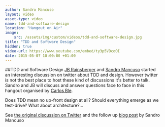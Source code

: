 ```yaml
---
author: Sandro Mancuso
layout: video
asset-type: video
name: tdd-and-software-design
location: "Hangout on Air"
image:
    src: /assets/img/custom/videos/tdd-and-software-design.jpg
title: "TDD and Software Design"
hidden: true
video-url: https://www.youtube.com/embed/ty3p5VDcoOI
date: 2015-05-07 10:00:00 +01:00
---
```


##TDD and Software Design
[JB Rainsberger]("http://twitter.com/jbrains") and [Sandro Mancuso]("http://twitter.com/sandromancuso") started an interesting discussion on twitter about TDD and design. However twitter is not the best place to host these kind of discussions it's better to talk. Sandro and JB will discuss and answer questions face to face in this hangout organised by [Carlos Ble]("http://twitter.com/carlosble").

Does TDD mean no up-front design at all? Should everything emerge as we test-drive? What about architecture?...

See [the original discussion on Twitter]("https://twitter.com/sandromancuso/status/588503877235781632") and the follow up [blog post]("http://codurance.com/2015/05/12/does-tdd-lead-to-good-design/") by Sandro Mancuso
